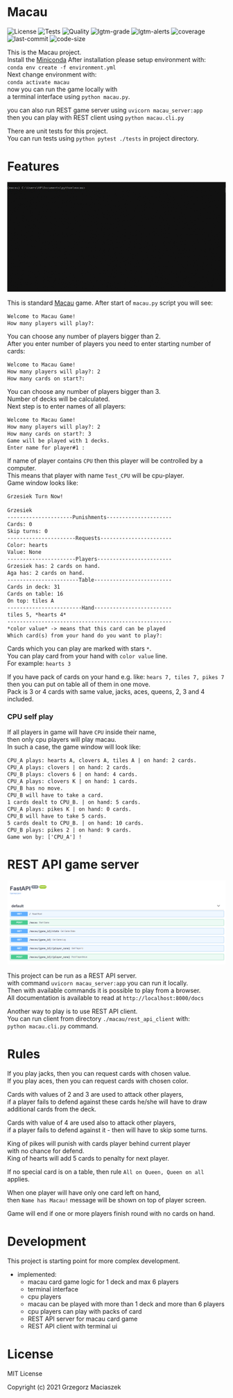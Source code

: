 # Macau
![License](https://img.shields.io/github/license/devdo-eu/macau?style=plastic)
![Tests](https://github.com/devdo-eu/macau/workflows/Tests/badge.svg?branch=master)
![Quality](https://github.com/devdo-eu/macau/workflows/Quality/badge.svg?branch=master)
![lgtm-grade](https://img.shields.io/lgtm/grade/python/github/devdo-eu/macau?style=plastic)
![lgtm-alerts](https://img.shields.io/lgtm/alerts/github/devdo-eu/macau?style=plastic)
![coverage](https://img.shields.io/codecov/c/github/devdo-eu/macau?style=plastic)
![last-commit](https://img.shields.io/github/last-commit/devdo-eu/macau?style=plastic)
![code-size](https://img.shields.io/github/languages/code-size/devdo-eu/macau?style=plastic)

This is the Macau project.   
Install the [Miniconda](https://docs.conda.io/en/latest/miniconda.html)
After installation please setup environment with:  
`conda env create -f environment.yml`  
Next change environment with:  
`conda activate macau`  
now you can run the game locally with  
a terminal interface using `python macau.py`.

you can also run REST game server using `uvicorn macau_server:app`  
then you can play with REST client using `python macau.cli.py`

There are unit tests for this project.  
You can run tests using `python pytest ./tests` in project directory.

# Features  

![movie](./media/JeIjc1OvHi.gif)  

This is standard [Macau](https://en.wikipedia.org/wiki/Macau_(card_game)) game.
After start of `macau.py` script you will see:  
```
Welcome to Macau Game!
How many players will play?:
```
You can choose any number of players bigger than 2.  
After you enter number of players you need to enter starting number of cards:  
```
Welcome to Macau Game!
How many players will play?: 2
How many cards on start?:
```
You can choose any number of players bigger than 3.  
Number of decks will be calculated.  
Next step is to enter names of all players:  
```
Welcome to Macau Game!
How many players will play?: 2
How many cards on start?: 3
Game will be played with 1 decks.
Enter name for player#1 :
```
If name of player contains `CPU` then this player will be controlled by a computer.  
This means that player with name `Test_CPU` will be cpu-player.  
Game window looks like:
```
Grzesiek Turn Now!

Grzesiek
---------------------Punishments---------------------
Cards: 0
Skip turns: 0
----------------------Requests-----------------------
Color: hearts
Value: None
----------------------Players------------------------
Grzesiek has: 2 cards on hand.
Aga has: 2 cards on hand.
-----------------------Table-------------------------
Cards in deck: 31
Cards on table: 16
On top: tiles A
------------------------Hand-------------------------
tiles 5, *hearts 4*
-----------------------------------------------------
*color value* -> means that this card can be played
Which card(s) from your hand do you want to play?:
```

Cards which you can play are marked with stars `*`.  
You can play card from your hand with `color value` line.  
For example: `hearts 3`  

If you have pack of cards on your hand e.g. like: `hears 7, tiles 7, pikes 7`  
then you can put on table all of them in one move.  
Pack is 3 or 4 cards with same value, jacks, aces, queens, 2, 3 and 4 included. 

### CPU self play
If all players in game will have `CPU` inside their name,   
then only cpu players will play macau.  
In such a case, the game window will look like:  
```
CPU_A plays: hearts A, clovers A, tiles A | on hand: 2 cards.
CPU_A plays: clovers | on hand: 2 cards.
CPU_B plays: clovers 6 | on hand: 4 cards.
CPU_A plays: clovers K | on hand: 1 cards.
CPU_B has no move.
CPU_B will have to take a card.
1 cards dealt to CPU_B. | on hand: 5 cards.
CPU_A plays: pikes K | on hand: 0 cards.
CPU_B will have to take 5 cards.
5 cards dealt to CPU_B. | on hand: 10 cards.
CPU_B plays: pikes 2 | on hand: 9 cards.
Game won by: ['CPU_A'] !
```

# REST API game server
![img.png](./media/img.png)  

This project can be run as a REST API server.  
with command `uvicorn macau_server:app` you can run it locally.   
Then with available commands it is possible to play from a browser.  
All documentation is available to read at `http://localhost:8000/docs`

Another way to play is to use REST API client.   
You can run client from directory `./macau/rest_api_client` with:  
`python macau.cli.py` command.

# Rules 

If you play jacks, then you can request cards with chosen value.  
If you play aces, then you can request cards with chosen color.

Cards with values of 2 and 3 are used to attack other players,  
if a player fails to defend against these cards he/she will have to draw  
additional cards from the deck.

Cards with value of 4 are used also to attack other players,  
if a player fails to defend against it - then will have to skip some turns.

King of pikes will punish with cards player behind current player  
with no chance for defend.  
King of hearts will add 5 cards to penalty for next player.  

If no special card is on a table, then rule `All on Queen, Queen on all` applies.

When one player will have only one card left on hand,  
then `Name has Macau!` message will be shown on top of player screen.  

Game will end if one or more players finish round with no cards on hand.

# Development
This project is starting point for more complex development.
+ implemented:
  + macau card game logic for 1 deck and max 6 players
  + terminal interface
  + cpu players
  + macau can be played with more than 1 deck and more than 6 players
  + cpu players can play with packs of card
  + REST API server for macau card game
  + REST API client with terminal ui

# License

MIT License

Copyright (c) 2021 Grzegorz Maciaszek
